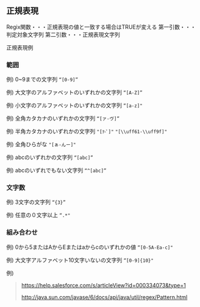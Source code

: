 ## 正規表現
Regix関数・・・正規表現の値と一致する場合はTRUEが変える
第一引数・・・判定対象文字列
第二引数・・・正規表現文字列

正規表現例

### 範囲

例) 0~9までの文字列
```“[0-9]”```

例) 大文字のアルファベットのいずれかの文字列
```“[A-Z]”```

例) 小文字のアルファベットのいずれかの文字列
```“[a-z]"```

例) 全角カタカナのいずれかの文字列
```“[ァ-ヴ]”```

例) 半角カタカナのいずれかの文字列
```"[ｦ-ﾟ]"```
```"[\\uff61-\\uff9f]"```

例) 全角ひらがな
```"[ぁ-んー]"```

例) abcのいずれかの文字列
```“[abc]”```

例) abcのいずれでもない文字列
```“^[abc]”```

### 文字数

例) 3文字の文字列
```“{3}”```

例) 任意の０文字以上
```“.*"```

### 組み合わせ

例) 0から5またはAからEまたはaからcのいずれかの値
```“[0-5A-Ea-c]"```

例) 大文字アルファベット10文字いないの文字列
```“[0-9]{10}"```

例) 

> https://help.salesforce.com/s/articleView?id=000334073&type=1
> 
> http://java.sun.com/javase/6/docs/api/java/util/regex/Pattern.html

